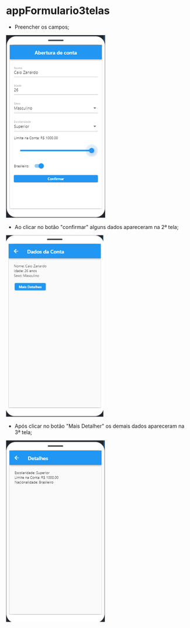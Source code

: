 # appFormulario3telas

- Preencher os campos; 

![PRINT!](Preencher.png)

- Ao clicar no botão "confirmar" alguns dados apareceram na 2ª tela;

![PRINT!](dados.png)

- Após clicar no botão "Mais Detalher" os demais dados apareceram na 3ª tela;

![PRINT!](Detalhes.png)

